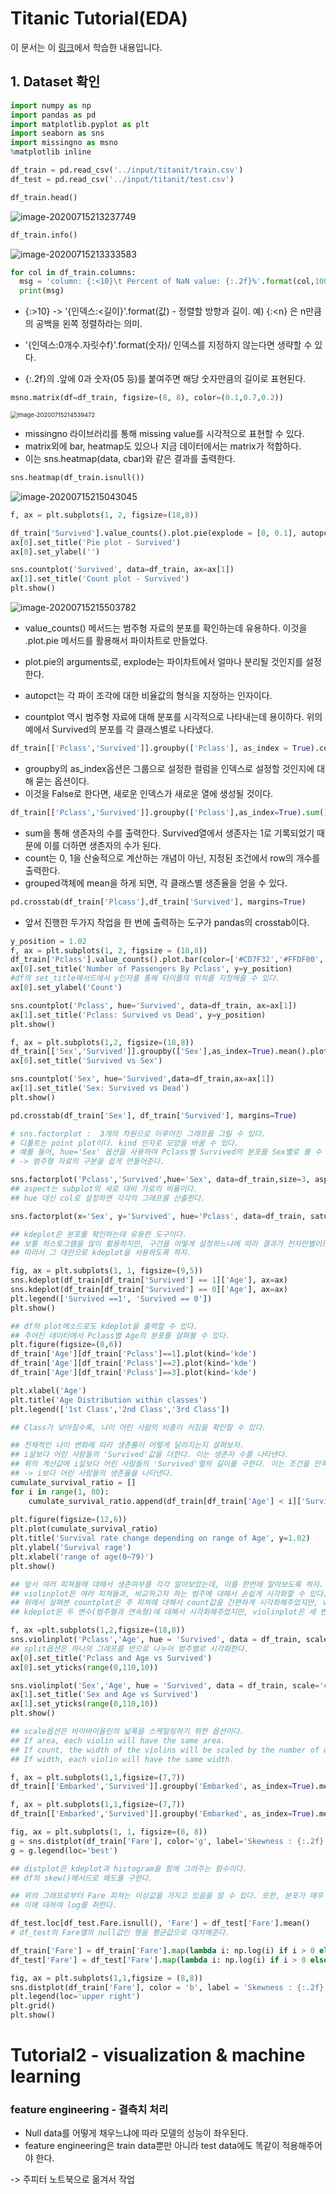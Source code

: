 # Titanic Tutorial(EDA)

이 문서는 이 [링크](https://kaggle-kr.tistory.com/32)에서 학습한 내용입니다.



## 1. Dataset 확인

```python
import numpy as np
import pandas as pd
import matplotlib.pyplot as plt
import seaborn as sns
import missingno as msno
%matplotlib inline

df_train = pd.read_csv('../input/titanit/train.csv')
df_test = pd.read_csv('../input/titanit/test.csv')

df_train.head()
```

![image-20200715213237749](C:\Users\moon\AppData\Roaming\Typora\typora-user-images\image-20200715213237749.png)

```python
df_train.info()
```

![image-20200715213333583](C:\Users\moon\AppData\Roaming\Typora\typora-user-images\image-20200715213333583.png)

```python
for col in df_train.columns:
  msg = 'column: {:<10}\t Percent of NaN value: {:.2f}%'.format(col,100*(df_train[col].isnull().sum()/df_train[col].shape[0]))
  print(msg)
```

- {:>10} -> '{인덱스:<길이}'.format(값) - 정렬할 방향과 길이. 예) {:<n} 은 n만큼의 공백을 왼쪽 정렬하라는 의미.

- '{인덱스:0개수.자릿수f}'.format(숫자)/ 인덱스를 지정하지 않는다면 생략할 수 있다.

- {:.2f}의 .앞에 0과 숫자(05 등)를 붙여주면 해당 숫자만큼의 길이로 표현된다.

```python
msno.matrix(df=df_train, figsize=(8, 8), color=(0.1,0.7,0.2))
```

<img src="C:\Users\moon\AppData\Roaming\Typora\typora-user-images\image-20200715214539472.png" alt="image-20200715214539472" style="zoom:67%;" />

- missingno 라이브러리를 통해 missing value를 시각적으로 표현할 수 있다.
- matrix외에 bar, heatmap도 있으나 지금 데이터에서는 matrix가 적합하다.
- 이는 sns.heatmap(data, cbar)와 같은 결과를 출력한다.

```python
sns.heatmap(df_train.isnull())
```

![image-20200715215043045](C:\Users\moon\AppData\Roaming\Typora\typora-user-images\image-20200715215043045.png)

```python
f, ax = plt.subplots(1, 2, figsize=(18,8))

df_train['Survived'].value_counts().plot.pie(explode = [0, 0.1], autopct = '%1.1f%%', ax=ax[0], shadow=True)
ax[0].set_title('Pie plot - Survived')
ax[0].set_ylabel('')

sns.countplot('Survived', data=df_train, ax=ax[1])
ax[1].set_title('Count plot - Survived')
plt.show()
```

![image-20200715215503782](C:\Users\moon\AppData\Roaming\Typora\typora-user-images\image-20200715215503782.png)

- value_counts() 메서드는 범주형 자료의 분포를 확인하는데 유용하다. 이것을 .plot.pie 메서드를 활용해서 파이차트로 만들었다.

- plot.pie의 arguments로, explode는 파이차트에서 얼마나 분리될 것인지를 설정한다.

- autopct는 각 파이 조각에 대한 비율값의 형식을 지정하는 인자이다.

- countplot 역시 범주형 자료에 대해 분포를 시각적으로 나타내는데 용이하다. 위의 예에서 Survived의 분포를 각 클래스별로 나타냈다. 

```python
df_train[['Pclass','Survived']].groupby(['Pclass'], as_index = True).count()
```

- groupby의 as_index옵션은 그룹으로 설정한 컬럼을 인덱스로 설정할 것인지에 대해 묻는 옵션이다.
- 이것을 False로 한다면, 새로운 인덱스가 새로운 열에 생성될 것이다.

```python
df_train[['Pclass','Survived']].groupby(['Pclass'],as_index=True).sum()
```

- sum을 통해 생존자의 수를 출력한다. Survived열에서 생존자는 1로 기록되었기 때문에 이를 더하면 생존자의 수가 된다.
- count는 0, 1을 산술적으로 계산하는 개념이 아닌, 지정된 조건에서 row의 개수를 출력한다.
- grouped객체에 mean을 하게 되면, 각 클래스별 생존율을 얻을 수 있다.

```python
pd.crosstab(df_train['Plcass'],df_train['Survived'], margins=True)
```

- 앞서 진행한 두가지 작업을 한 번에 출력하는 도구가 pandas의 crosstab이다.

```python
y_position = 1.02
f, ax = plt.subplots(1, 2, figsize = (18,8))
df_train['Pclass'].value_counts().plot.bar(color=['#CD7F32','#FFDF00','#D3D3D3'], ax = ax[0])
ax[0].set_title('Number of Passengers By Pclass', y=y_position)
#df의 set_title메서드에서 y인자를 통해 타이틀의 위치를 지정해줄 수 있다.
ax[0].set_ylabel('Count')

sns.countplot('Pclass', hue='Survived', data=df_train, ax=ax[1])
ax[1].set_title('Pclass: Survived vs Dead', y=y_position)
plt.show()
```

```python
f, ax = plt.subplots(1,2, figsize=(18,8))
df_train[['Sex','Survived']].groupby(['Sex'],as_index=True).mean().plot.bar(ax=ax[0])
ax[0].set_title('Survived vs Sex')

sns.countplot('Sex', hue='Survived',data=df_train,ax=ax[1])
ax[1].set_title('Sex: Survived vs Dead')
plt.show()
```

```python
pd.crosstab(df_train['Sex'], df_train['Survived'], margins=True)
```

```python
# sns.factorplot :  3개의 차원으로 이루어진 그래프를 그릴 수 있다.
# 디폴트는 point plot이다. kind 인자로 모양을 바꿀 수 있다.
# 예를 들어, hue='Sex' 옵션을 사용하여 Pclass별 Survived의 분포를 Sex별로 볼 수 있다.
# -> 범주형 자료의 구분을 쉽게 만들어준다.

sns.factorplot('Pclass','Survived',hue='Sex', data=df_train,size=3, aspect=1.5)
## aspect는 subplot의 세로 대비 가로의 비율이다.
## hue 대신 col로 설정하면 각각의 그래프를 산출한다.
```

```python
sns.factorplot(x='Sex', y='Survived', hue='Pclass', data=df_train, satureation=.5, size=3, aspect = 1)
```

```python
## kdeplot은 분포를 확인하는데 유용한 도구이다.
## 보통 히스토그램을 많이 활용하지만, 구간을 어떻게 설정하느냐에 따라 결과가 천차만별이므로 조심해야한다.
## 따라서 그 대안으로 kdeplot을 사용하도록 하자.

fig, ax = plt.subplots(1, 1, figsize=(9,5))
sns.kdeplot(df_train[df_train['Survived'] == 1]['Age'], ax=ax)
sns.kdeplot(df_train[df_train['Survived'] == 0]['Age'], ax=ax)
plt.legend(['Survived ==1', 'Survived == 0'])
plt.show()
```

```python
## df의 plot메소드로도 kdeplot을 출력할 수 있다.
## 주어진 데이터에서 Pclass별 Age의 분포를 살펴볼 수 있다.
plt.figure(figsize=(8,6))
df_train['Age'][df_train['Pclass']==1].plot(kind='kde')
df_train['Age'][df_train['Pclass']==2].plot(kind='kde')
df_train['Age'][df_train['Pclass']==3].plot(kind='kde')

plt.xlabel('Age')
plt.title('Age Distribution within classes')
plt.legend(['1st Class','2nd Class','3rd Class'])

## Class가 낮아질수록, 나이 어린 사람의 비중이 커짐을 확인할 수 있다.
```

```python
## 전체적인 나이 변화에 따라 생존률이 어떻게 달라지는지 살펴보자.
## i살보다 어린 사람들의 'Survived'값을 더한다. 이는 생존자 수를 나타낸다.
## 위의 계산값에 i살보다 어린 사람들의 'Survived'열의 길이를 구한다. 이는 조건을 만족하는 인원수를 나타낸다.
## -> i보다 어린 사람들의 생존율을 나타낸다.
cumulate_survival_ratio = []
for i in range(1, 80):
    cumulate_survival_ratio.append(df_train[df_train['Age'] < i]['Survived'].sum()/len(df_train[df_train['Age'] < i]['Survived']))
    
plt.figure(figsize=(12,6))
plt.plot(cumulate_survival_ratio)
plt.title('Survival rate change depending on range of Age', y=1.02)
plt.ylabel('Survival rage')
plt.xlabel('range of age(0~79)')
plt.show()
```

```python
## 앞서 여러 피쳐들에 대해서 생존여부를 각각 알아보았는데, 이를 한번에 알아보도록 하자.
## violinplot은 여러 피쳐들과, 비교하고자 하는 범주에 대해서 손쉽게 시각화할 수 있다.
## 위에서 살펴본 countplot은 주 피쳐에 대해서 count값을 간편하게 시각화해주었지만, violinplot은 그 분포를 시각화해준다.
## kdeplot은 두 변수(범주형과 연속형)에 대해서 시각화해주었지만, violinplot은 세 변수에 대해 시각화할 수 있다.

f, ax =plt.subplots(1,2,figsize=(18,8))
sns.violinplot('Pclass','Age', hue = 'Survived', data = df_train, scale='count',split=True ,ax=ax[0])
## split옵션은 하나의 그래프를 반으로 나누어 범주별로 시각화한다.
ax[0].set_title('Pclass and Age vs Survived')
ax[0].set_yticks(range(0,110,10))

sns.violinplot('Sex','Age', hue = 'Survived', data = df_train, scale='count', split=True, ax=ax[1])
ax[1].set_title('Sex and Age vs Survived')
ax[1].set_yticks(range(0,110,10))
plt.show()

## scale옵션은 바이바이올린의 넓폭을 스케일링하기 위한 옵션이다.
## If area, each violin will have the same area. 
## If count, the width of the violins will be scaled by the number of observations in that bin. 
## If width, each violin will have the same width.
```

```python
f, ax = plt.subplots(1,1,figsize=(7,7))
df_train[['Embarked','Survived']].groupby('Embarked', as_index=True).mean().plot(kind='bar', ax=ax)
```

```python
f, ax = plt.subplots(1,1,figsize=(7,7))
df_train[['Embarked','Survived']].groupby('Embarked', as_index=True).mean().plot.bar(ax=ax)
```

```python
fig, ax = plt.subplots(1, 1, figsize=(8, 8))
g = sns.distplot(df_train['Fare'], color='g', label='Skewness : {:.2f}'.format(df_train['Fare'].skew()), ax=ax)
g = g.legend(loc='best')

## distplot은 kdeplot과 histogram을 함께 그려주는 함수이다.
## df의 skew()메서드로 왜도를 구한다.

## 위의 그래프로부터 Fare 피쳐는 이상값을 가지고 있음을 알 수 있다. 또한, 분포가 매우 비대칭이므로 학습이 제대로 이루어지지 않을 수 있다.
## 이에 대하여 log를 취한다.

df_test.loc[df_test.Fare.isnull(), 'Fare'] = df_test['Fare'].mean()
# df_test의 Fare열의 null값인 행을 평균값으로 대치해준다.

df_train['Fare'] = df_train['Fare'].map(lambda i: np.log(i) if i > 0 else 0)
df_test['Fare'] = df_test['Fare'].map(lambda i: np.log(i) if i > 0 else 0)

fig, ax = plt.subplots(1,1,figsize = (8,8))
sns.distplot(df_train['Fare'], color = 'b', label = 'Skewness : {:.2f}'.format(df_train['Fare'].skew()),ax=ax)
plt.legend(loc='upper right')
plt.grid()
plt.show()
```



# Tutorial2 - visualization & machine learning

### feature engineering - 결측치 처리

- Null data를 어떻게 채우느냐에 따라 모델의 성능이 좌우된다.
- feature engineering은 train data뿐만 아니라 test data에도 똑같이 적용해주어야 한다.



-> 주피터 노트북으로 옮겨서 작업











































































